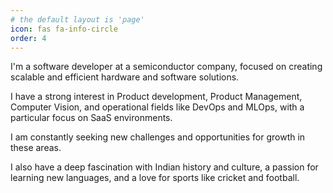 ```yaml
---
# the default layout is 'page'
icon: fas fa-info-circle
order: 4
---
```


I'm a software developer at a semiconductor company, focused on creating scalable and efficient hardware and software solutions.

I have a strong interest in Product development, Product Management, Computer Vision, and operational fields like DevOps and MLOps, with a particular focus on SaaS environments.

I am constantly seeking new challenges and opportunities for growth in these areas.

I also have a deep fascination with Indian history and culture, a passion for learning new languages, and a love for sports like cricket and football.

